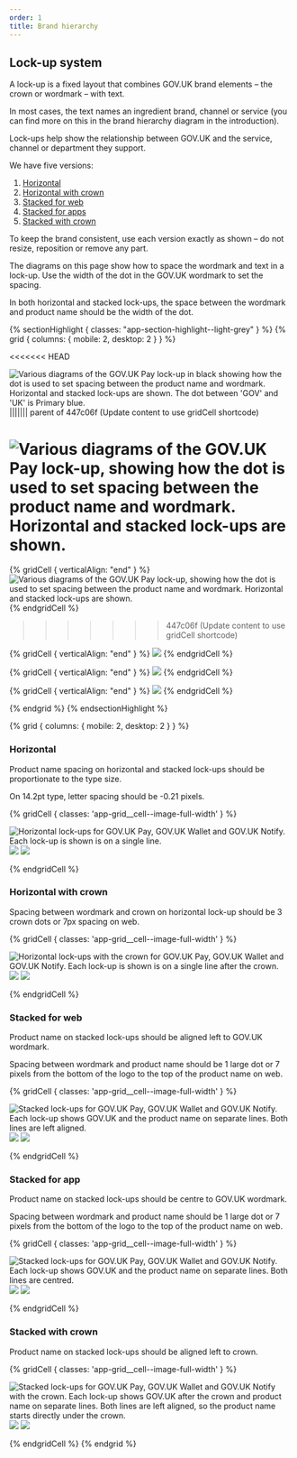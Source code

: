 ```yaml
---
order: 1
title: Brand hierarchy
---
```


## Lock-up system

A lock-up is a fixed layout that combines GOV.UK brand elements – the crown or wordmark – with text.

In most cases, the text names an ingredient brand, channel or service (you can find more on this in the brand hierarchy diagram in the introduction).

Lock-ups help show the relationship between GOV.UK and the service, channel or department they support.

We have five versions:

1. [Horizontal](#horizontal)
2. [Horizontal with crown](#horizontal-with-crown)
3. [Stacked for web](#stacked-for-web)
4. [Stacked for apps](#stacked-for-app)
5. [Stacked with crown](#stacked-with-crown)

To keep the brand consistent, use each version exactly as shown – do not resize, reposition or remove any part.

The diagrams on this page show how to space the wordmark and text in a lock-up. Use the width of the dot in the GOV.UK wordmark to set the spacing.

In both horizontal and stacked lock-ups, the space between the wordmark and product name should be the width of the dot.

{% sectionHighlight { classes: "app-section-highlight--light-grey" } %}
{% grid { columns: { mobile: 2, desktop: 2 } } %}

<<<<<<< HEAD
<div class="app-grid__cell--vertical-align-end">

![Various diagrams of the GOV.UK Pay lock-up in black showing how the dot is used to set spacing between the product name and wordmark. Horizontal and stacked lock-ups are shown. The dot between 'GOV' and 'UK' is Primary blue.](./lockup-1.svg)
||||||| parent of 447c06f (Update content to use gridCell shortcode)
<div class="app-grid__cell--vertical-align-end">

![Various diagrams of the GOV.UK Pay lock-up, showing how the dot is used to set spacing between the product name and wordmark. Horizontal and stacked lock-ups are shown.](./lockup-1.svg)
=======
{% gridCell { verticalAlign: "end" } %}
![Various diagrams of the GOV.UK Pay lock-up, showing how the dot is used to set spacing between the product name and wordmark. Horizontal and stacked lock-ups are shown.](./lockup-1.svg)
{% endgridCell %}
>>>>>>> 447c06f (Update content to use gridCell shortcode)

{% gridCell { verticalAlign: "end" } %}
![](./lockup-2.svg)
{% endgridCell %}

{% gridCell { verticalAlign: "end" } %}
![](./lockup-3.svg)
{% endgridCell %}

{% gridCell { verticalAlign: "end" } %}
![](./lockup-4.svg)
{% endgridCell %}

{% endgrid %}
{% endsectionHighlight %}

{% grid { columns: { mobile: 2, desktop: 2 } } %}

<div class="app-top-border">

### Horizontal

Product name spacing on horizontal and stacked lock-ups should be proportionate to the type size.

On 14.2pt type, letter spacing should be -0.21 pixels.

</div>
{% gridCell { classes: 'app-grid__cell--image-full-width' } %}

![Horizontal lock-ups for GOV.UK Pay, GOV.UK Wallet and GOV.UK Notify. Each lock-up is shown is on a single line.](./horizontal-pay.svg) ![](./horizontal-wallet.svg) ![](./horizontal-notify.svg)

{% endgridCell %}

<div class="app-top-border">

### Horizontal with crown

Spacing between wordmark and crown on horizontal lock-up should be 3 crown dots or 7px spacing on web.

</div>
{% gridCell { classes: 'app-grid__cell--image-full-width' } %}

![Horizontal lock-ups with the crown for GOV.UK Pay, GOV.UK Wallet and GOV.UK Notify. Each lock-up is shown is on a single line after the crown.](./horizontal-with-crown-pay.svg) ![](./horizontal-with-crown-wallet.svg) ![](./horizontal-with-crown-notify.svg)

{% endgridCell %}

<div class="app-top-border">

### Stacked for web

Product name on stacked lock-ups should be aligned left to GOV.UK wordmark.

Spacing between wordmark and product name should be 1 large dot or 7 pixels from the bottom of the logo to the top of the product name on web.

</div>

{% gridCell { classes: 'app-grid__cell--image-full-width' } %}

![Stacked lock-ups for GOV.UK Pay, GOV.UK Wallet and GOV.UK Notify. Each lock-up shows GOV.UK and the product name on separate lines. Both lines are left aligned.](./stacked-for-web-pay.svg) ![](./stacked-for-web-wallet.svg) ![](./stacked-for-web-notify.svg)

{% endgridCell %}

<div class="app-top-border">

### Stacked for app

Product name on stacked lock-ups should be centre to GOV.UK wordmark.

Spacing between wordmark and product name should be 1 large dot or 7 pixels from the bottom of the logo to the top of the product name on web.

</div>
{% gridCell { classes: 'app-grid__cell--image-full-width' } %}

![Stacked lock-ups for GOV.UK Pay, GOV.UK Wallet and GOV.UK Notify. Each lock-up shows GOV.UK and the product name on separate lines. Both lines are centred.](./stacked-for-app-pay.svg) ![](./stacked-for-app-wallet.svg) ![](./stacked-for-app-notify.svg)

{% endgridCell %}

<div class="app-top-border">

### Stacked with crown

Product name on stacked lock-ups should be aligned left to crown.

</div>
{% gridCell { classes: 'app-grid__cell--image-full-width' } %}

![Stacked lock-ups for GOV.UK Pay, GOV.UK Wallet and GOV.UK Notify with the crown. Each lock-up shows GOV.UK after the crown and product name on separate lines. Both lines are left aligned, so the product name starts directly under the crown.](./stacked-with-crown-pay.svg) ![](./stacked-with-crown-wallet.svg) ![](./stacked-with-crown-notify.svg)

{% endgridCell %}
{% endgrid %}
